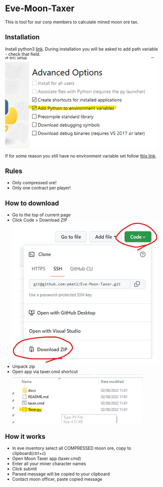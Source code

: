 # Eve-Moon-Taxer
This is tool for our corp members to calculate mined moon ore tax.

## Installation
Install python3 [link](https://www.python.org/downloads/). During installation you will be asked to add path variable - check that field.
![alt text](docs/py_install_var.png "python env variable")

If for some reason you still have no environment variable set follow [this link](docs/PythonEnvVar.md).

## Rules
- Only compressed ore!
- Only one contract per player!

## How to download
- Go to the top of current page
- Click Code > Download ZIP
![alt text](docs/download.png)
- Unpack zip
- Open app via taxer.cmd shortcut
![alt text](docs/app.png)

## How it works
- In eve inventory select all COMPRESSED moon ore, copy to clipboard(ctrl+c)
- Open Moon Taxer app (taxer.cmd)
- Enter all your miner character names
- Click submit
- Parsed message will be copied to your clipboard
- Contact moon officer, paste copied message